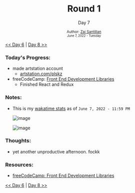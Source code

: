 <div align="center">
  <h1>Round 1</h1>
  <p>Day 7</p>

  <sub>
    Author: <a href="https://github.com/plskz" target="_blank">Zai Santillan</a>
    <br>
    <small>June 7, 2022 - Tuesday</small>
  </sub>
</div>

[<< Day 6](day06.md) | [Day 8 >>](day08.md)

### Today's Progress:

- made artstation account
  - [artstation.com/plskz](https://www.artstation.com/plskz)
- freeCodeCamp: [Front End Development Libraries](https://www.freecodecamp.org/learn/front-end-development-libraries/)
  - Finished React and Redux

### Notes:

- This is my [wakatime stats](https://wakatime.com/@plskz) as of `June 7, 2022 - 11:59 PM`

  ![image](https://user-images.githubusercontent.com/57343545/172446526-b2963893-bec5-4f3a-b4fb-5fbadf995a0f.png)

  ![image](https://user-images.githubusercontent.com/57343545/172447038-9c11985f-a1db-4685-9641-0eec2913d600.png)

### Thoughts:

- yet another unproductive afternoon. fockk

### Resources:

- [freeCodeCamp: Front End Development Libraries](https://www.freecodecamp.org/learn/front-end-development-libraries/)

[<< Day 6](day06.md) | [Day 8 >>](day08.md)
